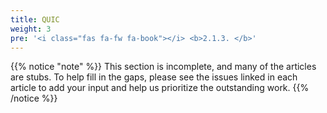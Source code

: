 ```yaml
---
title: QUIC
weight: 3
pre: '<i class="fas fa-fw fa-book"></i> <b>2.1.3. </b>'
---
```


{{% notice "note" %}}
This section is incomplete, and many of the articles are stubs. To help fill in
the gaps, please see the issues linked in each article to add your input and
help us prioritize the outstanding work.
{{% /notice %}}
